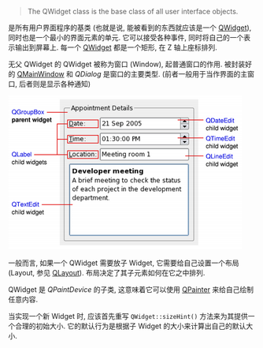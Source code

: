 
 > 
 > The QWidget class is the base class of all user interface objects.

是所有用户界面程序的基类 (也就是说, 能被看到的东西就应该是一个 [QWidget](QWidget.md)), 同时也是一个最小的界面元素的单元. 它可以接受各种事件, 同时将自己的一个表示输出到屏幕上. 每一个 [QWidget](QWidget.md) 都是一个矩形, 在 Z 轴上座标排列. 

无父 QWidget 的 QWidget 被称为窗口 (Window), 起普通窗口的作用. 被封装好的 [QMainWindow](QMainWindow.md) 和 *QDialog* 是窗口的主要类型. (前者一般用于当作界面的主窗口, 后者则是显示各种通知)

![QWidget-Example-1.png](assets/QWidget-Example-1.png)

一般而言, 如果一个 QWidget 需要放子 Widget, 它需要给自己设置一个布局 (Layout, 参见 [QLayout](QLayout.md)). 布局决定了其子元素如何在它之中排列.

QWidget 是 *QPaintDevice* 的子类, 这意味着它可以使用 [QPainter](QPainter.md) 来给自己绘制任意内容.

当实现一个新 Widget 时, 应该首先重写 `QWidget::sizeHint()` 方法来为其提供一个合理的初始大小. 它的默认行为是根据子 Widget 的大小来计算出自己的默认大小.
